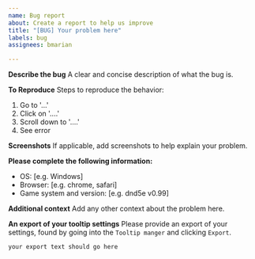 ```yaml
---
name: Bug report
about: Create a report to help us improve
title: "[BUG] Your problem here"
labels: bug
assignees: bmarian

---
```


**Describe the bug**
A clear and concise description of what the bug is.

**To Reproduce**
Steps to reproduce the behavior:
1. Go to '...'
2. Click on '....'
3. Scroll down to '....'
4. See error

**Screenshots**
If applicable, add screenshots to help explain your problem.

**Please complete the following information:**
 - OS: [e.g. Windows]
 - Browser: [e.g. chrome, safari]
 - Game system and version: [e.g. dnd5e v0.99]

**Additional context**
Add any other context about the problem here.

**An export of your tooltip settings**
Please provide an export of your settings, found by going into the `Tooltip manger` and clicking `Export`.

```
your export text should go here
```
